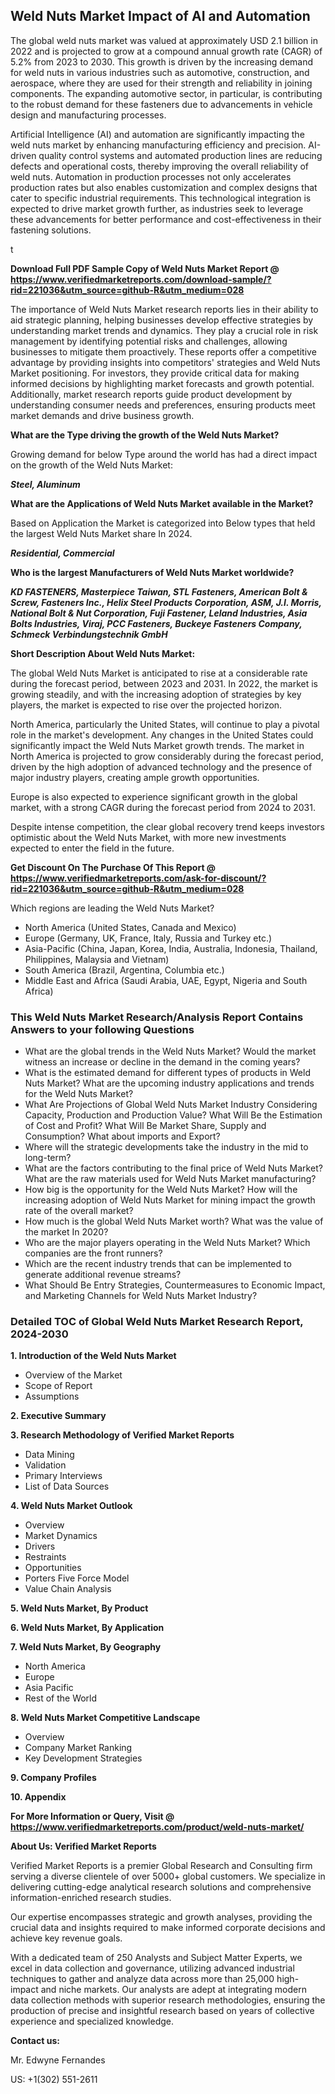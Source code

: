 <h2>Weld Nuts Market Impact of AI and Automation</h2><p>The global weld nuts market was valued at approximately USD 2.1 billion in 2022 and is projected to grow at a compound annual growth rate (CAGR) of 5.2% from 2023 to 2030. This growth is driven by the increasing demand for weld nuts in various industries such as automotive, construction, and aerospace, where they are used for their strength and reliability in joining components. The expanding automotive sector, in particular, is contributing to the robust demand for these fasteners due to advancements in vehicle design and manufacturing processes.</p><p>Artificial Intelligence (AI) and automation are significantly impacting the weld nuts market by enhancing manufacturing efficiency and precision. AI-driven quality control systems and automated production lines are reducing defects and operational costs, thereby improving the overall reliability of weld nuts. Automation in production processes not only accelerates production rates but also enables customization and complex designs that cater to specific industrial requirements. This technological integration is expected to drive market growth further, as industries seek to leverage these advancements for better performance and cost-effectiveness in their fastening solutions.</p>t</p><p id="" class=""><strong>Download Full PDF Sample Copy of Weld Nuts Market Report @ <a href="https://www.verifiedmarketreports.com/download-sample/?rid=221036&utm_source=github-R&utm_medium=028" target="_blank">https://www.verifiedmarketreports.com/download-sample/?rid=221036&utm_source=github-R&utm_medium=028</a></strong></p><p>The importance of&nbsp;Weld Nuts Market research reports lies in their ability to aid strategic planning, helping businesses develop effective strategies by understanding market trends and dynamics. They play a crucial role in risk management by identifying potential risks and challenges, allowing businesses to mitigate them proactively. These reports offer a competitive advantage by providing insights into competitors' strategies and Weld Nuts Market positioning. For investors, they provide critical data for making informed decisions by highlighting market forecasts and growth potential. Additionally, market research reports guide product development by understanding consumer needs and preferences, ensuring products meet market demands and drive business growth.</p><p><strong>What are the&nbsp;Type driving the growth of the Weld Nuts Market?</strong></p><p id="" class="">Growing demand for below Type around the world has had a direct impact on the growth of the Weld Nuts Market:</p><em><strong>Steel, Aluminum</strong></em></p><strong>What are the&nbsp;Applications&nbsp;of Weld Nuts Market available in the Market?</strong></p><p id="" class="">Based on Application the Market is categorized into Below types that held the largest Weld Nuts Market share In 2024.</p><em><strong>Residential, Commercial</strong></em></p><strong>Who is the largest Manufacturers of Weld Nuts Market worldwide?</strong></p><p><em><strong>KD FASTENERS, Masterpiece Taiwan, STL Fasteners, American Bolt & Screw, Fasteners Inc., Helix Steel Products Corporation, ASM, J.I. Morris, National Bolt & Nut Corporation, Fuji Fastener, Leland Industries, Asia Bolts Industries, Viraj, PCC Fasteners, Buckeye Fasteners Company, Schmeck Verbindungstechnik GmbH</strong></em></p><p id="" class=""><strong>Short Description About Weld Nuts Market:</strong></p><p>The global Weld Nuts Market is anticipated to rise at a considerable rate during the forecast period, between 2023 and 2031. In 2022, the market is growing steadily, and with the increasing adoption of strategies by key players, the market is expected to rise over the projected horizon.</p><p>North America, particularly the United States, will continue to play a pivotal role in the market's development. Any changes in the United States could significantly impact the Weld Nuts Market growth trends. The market in North America is projected to grow considerably during the forecast period, driven by the high adoption of advanced technology and the presence of major industry players, creating ample growth opportunities.</p><p>Europe is also expected to experience significant growth in the global market, with a strong CAGR during the forecast period from 2024 to 2031.</p><p>Despite intense competition, the clear global recovery trend keeps investors optimistic about the Weld Nuts Market, with more new investments expected to enter the field in the future.</p><p id="" class=""><strong>Get Discount On The Purchase Of This Report @ <a href="https://www.verifiedmarketreports.com/ask-for-discount/?rid=221036&utm_source=github-R&utm_medium=028" target="_blank">https://www.verifiedmarketreports.com/ask-for-discount/?rid=221036&utm_source=github-R&utm_medium=028</a></strong></p>Which regions are leading the Weld Nuts Market?</p><ul><li>North America (United States, Canada and Mexico)</li><li>Europe (Germany, UK, France, Italy, Russia and Turkey etc.)</li><li>Asia-Pacific (China, Japan, Korea, India, Australia, Indonesia, Thailand, Philippines, Malaysia and Vietnam)</li><li>South America (Brazil, Argentina, Columbia etc.)</li><li>Middle East and Africa (Saudi Arabia, UAE, Egypt, Nigeria and South Africa)</li></ul><h3 id="" class="">This Weld Nuts Market Research/Analysis Report Contains Answers to your following Questions</h3><ul><li>What are the global trends in the Weld Nuts Market? Would the market witness an increase or decline in the demand in the coming years?</li><li>What is the estimated demand for different types of products in Weld Nuts Market? What are the upcoming industry applications and trends for the Weld Nuts Market?</li><li>What Are Projections of Global Weld Nuts Market Industry Considering Capacity, Production and Production Value? What Will Be the Estimation of Cost and Profit? What Will Be Market Share, Supply and Consumption? What about imports and Export?</li><li>Where will the strategic developments take the industry in the mid to long-term?</li><li>What are the factors contributing to the final price of Weld Nuts Market? What are the raw materials used for Weld Nuts Market manufacturing?</li><li>How big is the opportunity for the Weld Nuts Market? How will the increasing adoption of Weld Nuts Market for mining impact the growth rate of the overall market?</li><li>How much is the global Weld Nuts Market worth? What was the value of the market In 2020?</li><li>Who are the major players operating in the Weld Nuts Market? Which companies are the front runners?</li><li>Which are the recent industry trends that can be implemented to generate additional revenue streams?</li><li>What Should Be Entry Strategies, Countermeasures to Economic Impact, and Marketing Channels for Weld Nuts Market Industry?</li></ul><h3 id="" class="">Detailed TOC of Global Weld Nuts Market Research Report, 2024-2030</h3><p id="" class=""><strong>1. Introduction of the Weld Nuts Market</strong></p><ul><li>Overview of the Market</li><li>Scope of Report</li><li>Assumptions</li></ul><p id="" class=""><strong>2. Executive Summary</strong></p><p id="" class=""><strong>3. Research Methodology of Verified Market Reports</strong></p><ul><li>Data Mining</li><li>Validation</li><li>Primary Interviews</li><li>List of Data Sources</li></ul><p id="" class=""><strong>4. Weld Nuts Market Outlook</strong></p><ul><li>Overview</li><li>Market Dynamics</li><li>Drivers</li><li>Restraints</li><li>Opportunities</li><li>Porters Five Force Model</li><li>Value Chain Analysis</li></ul><p id="" class=""><strong>5. Weld Nuts Market, By Product</strong></p><p id="" class=""><strong>6. Weld Nuts Market, By Application</strong></p><p id="" class=""><strong>7. Weld Nuts Market, By Geography</strong></p><ul><li>North America</li><li>Europe</li><li>Asia Pacific</li><li>Rest of the World</li></ul><p id="" class=""><strong>8. Weld Nuts Market Competitive Landscape</strong></p><ul><li>Overview</li><li>Company Market Ranking</li><li>Key Development Strategies</li></ul><p id="" class=""><strong>9. Company Profiles</strong></p><p id="" class=""><strong>10. Appendix</strong></p><p id="" class=""><strong>For More Information or Query, Visit @ <a href="https://www.verifiedmarketreports.com/product/weld-nuts-market/" target="_blank">https://www.verifiedmarketreports.com/product/weld-nuts-market/</a></strong></p><p id="" class=""><strong>About Us: Verified Market Reports</strong></p><p id="" class="">Verified Market Reports is a premier Global Research and Consulting firm serving a diverse clientele of over 5000+ global customers. We specialize in delivering cutting-edge analytical research solutions and comprehensive information-enriched research studies.</p><p id="" class="">Our expertise encompasses strategic and growth analyses, providing the crucial data and insights required to make informed corporate decisions and achieve key revenue goals.</p><p id="" class="">With a dedicated team of 250 Analysts and Subject Matter Experts, we excel in data collection and governance, utilizing advanced industrial techniques to gather and analyze data across more than 25,000 high-impact and niche markets. Our analysts are adept at integrating modern data collection methods with superior research methodologies, ensuring the production of precise and insightful research based on years of collective experience and specialized knowledge.</p><p id="" class=""><strong>Contact us:</strong></p><p id="" class="">Mr. Edwyne Fernandes</p><p id="" class="">US: +1(302) 551-2611</p>